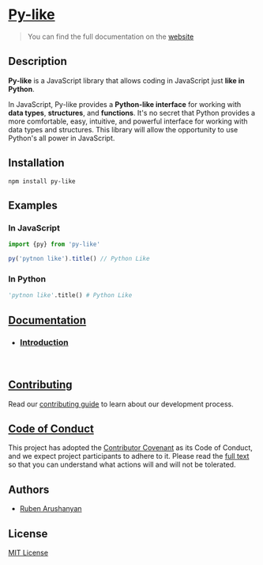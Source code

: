 # [Py-like](https://ruben-arushanyan.github.io/py-like)
> You can find the full documentation on the [website](https://ruben-arushanyan.github.io/py-like)

## Description

**Py-like** is a JavaScript library that allows coding in JavaScript just **like in Python**.

In JavaScript, Py-like provides a **Python-like interface** for working with **data types**, **structures**, and **functions**.
It's no secret that Python provides a more comfortable, easy, intuitive, and powerful interface for working with data types and structures. This library will allow the opportunity to use Python's all power in JavaScript.

## Installation

```
npm install py-like
```

## Examples

### In JavaScript
```js
import {py} from 'py-like'

py('pytnon like').title() // Python Like

```
### In Python
```py
'pytnon like'.title() # Python Like
```

## [Documentation](https://ruben-arushanyan.github.io/py-like)

- ### [Introduction](https://ruben-arushanyan.github.io/py-like/docs/introduction)




</br>

## [Contributing](https://github.com/ruben-arushanyan/py-like/blob/master/CONTRIBUTING.md)

Read our [contributing guide](https://github.com/ruben-arushanyan/py-like/blob/master/CONTRIBUTING.md) to learn about our development process.

## [Code of Conduct](https://github.com/ruben-arushanyan/py-like/blob/master/CODE_OF_CONDUCT.md)

This project has adopted the [Contributor Covenant](https://www.contributor-covenant.org) as its Code of Conduct, and we expect project participants to adhere to it. Please read the [full text](https://github.com/ruben-arushanyan/py-like/blob/master/CODE_OF_CONDUCT.md) so that you can understand what actions will and will not be tolerated.

## Authors

- [Ruben Arushanyan](https://github.com/ruben-arushanyan)

## License

[MIT License](https://github.com/Ruben-Arushanyan/py-like/blob/master/LICENSE)